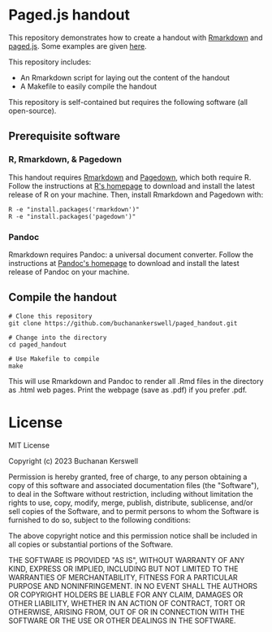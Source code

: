 # Paged.js handout

This repository demonstrates how to create a handout with [Rmarkdown](https://rmarkdown.rstudio.com) and [paged.js](https://pagedjs.org). Some examples are given [here](examples/).

This repository includes:

- An Rmarkdown script for laying out the content of the handout
- A Makefile to easily compile the handout

This repository is self-contained but requires the following software (all open-source).

## Prerequisite software

### R, Rmarkdown, & Pagedown

This handout requires [Rmarkdown](https://rmarkdown.rstudio.com) and [Pagedown](https://github.com/rstudio/pagedown), which both require R. Follow the instructions at [R's homepage](https://www.r-project.org) to download and install the latest release of R on your machine. Then, install Rmarkdown and Pagedown with:

```
R -e "install.packages('rmarkdown')"
R -e "install.packages('pagedown')"
```

### Pandoc

Rmarkdown requires Pandoc: a universal document converter. Follow the instructions at [Pandoc's homepage](https://pandoc.org) to download and install the latest release of Pandoc on your machine.

## Compile the handout

```
# Clone this repository
git clone https://github.com/buchanankerswell/paged_handout.git

# Change into the directory
cd paged_handout

# Use Makefile to compile
make
```

This will use Rmarkdown and Pandoc to render all .Rmd files in the directory as .html web pages. Print the webpage (save as .pdf) if you prefer .pdf.

# License

MIT License

Copyright (c) 2023 Buchanan Kerswell

Permission is hereby granted, free of charge, to any person obtaining a copy
of this software and associated documentation files (the "Software"), to deal
in the Software without restriction, including without limitation the rights
to use, copy, modify, merge, publish, distribute, sublicense, and/or sell
copies of the Software, and to permit persons to whom the Software is
furnished to do so, subject to the following conditions:

The above copyright notice and this permission notice shall be included in all
copies or substantial portions of the Software.

THE SOFTWARE IS PROVIDED "AS IS", WITHOUT WARRANTY OF ANY KIND, EXPRESS OR
IMPLIED, INCLUDING BUT NOT LIMITED TO THE WARRANTIES OF MERCHANTABILITY,
FITNESS FOR A PARTICULAR PURPOSE AND NONINFRINGEMENT. IN NO EVENT SHALL THE
AUTHORS OR COPYRIGHT HOLDERS BE LIABLE FOR ANY CLAIM, DAMAGES OR OTHER
LIABILITY, WHETHER IN AN ACTION OF CONTRACT, TORT OR OTHERWISE, ARISING FROM,
OUT OF OR IN CONNECTION WITH THE SOFTWARE OR THE USE OR OTHER DEALINGS IN THE
SOFTWARE.
